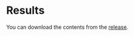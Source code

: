 # Results
You can download the contents from the [release](https://github.com/cycentum/Human-like-Modulation-Sensitivity-through-Natural-Sound-Recognition/releases).

